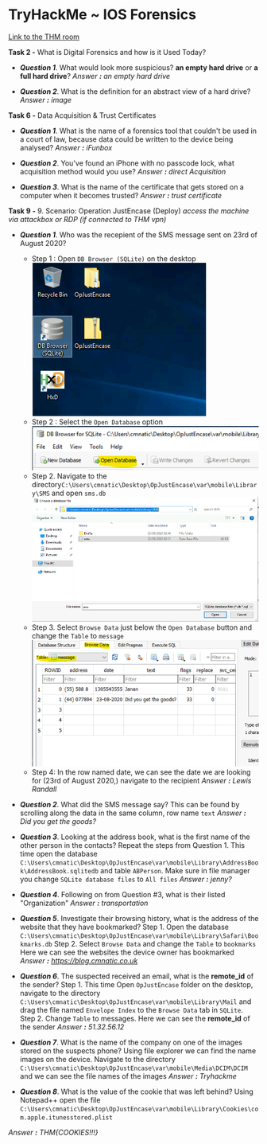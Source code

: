 # TryHackMe ~ IOS Forensics
[Link to the THM room](https://tryhackme.com/room/iosforensics)

**Task 2 -** What is Digital Forensics and how is it Used Today?

- ***Question 1***. What would look more suspicious? **an empty hard drive** or **a full hard drive**?
*Answer **:** an empty hard drive*

- ***Question 2***. What is the definition for an abstract view of a hard drive?
*Answer **:** image*

**Task 6 -** Data Acquisition & Trust Certificates

- ***Question 1***. What is the name of a forensics tool that couldn't be used in a court of law, because data could be written to the device being analysed?
*Answer **:** iFunbox* 

- ***Question 2***. You've found an iPhone with no passcode lock, what acquisition method would you use?
*Answer **:** direct Acquisition*

- ***Question 3***. What is the name of the certificate that gets stored on a computer when it becomes trusted?
*Answer **:** trust certificate*

**Task 9 -** 9. Scenario: Operation JustEncase (Deploy)
*access the machine via attackbox or RDP (if connected to THM vpn)*

- ***Question 1***. Who was the recepient of the SMS message sent on 23rd of August 2020?

  - Step 1 : Open `DB Browser (SQLite)` on the desktop <br>
![step1](img/img1.png)
  - Step 2 : Select the `Open Database` option <br>
![step2](img/img2.png)
  - Step 2. Navigate to the directory`C:\Users\cmnatic\Desktop\OpJustEncase\var\mobile\Library\SMS` and open `sms.db` <br>
![step3](img/img3.png)
  - Step 3. Select `Browse Data` just below the `Open Database` button and change the `Table` to `message` <br>
![step4](img/img4.png)
  - Step 4: In the row named date, we can see the date we are looking for (23rd of August 2020,) navigate to the recipient 
*Answer **:** Lewis Randall* 

- ***Question 2***. What did the SMS message say?
This can be found by scrolling along the data in the same column, row name `text`
*Answer **:** Did you get the goods?* 

- ***Question 3***. Looking at the address book, what is the first name of the other person in the contacts?
Repeat the steps from Question 1. This time open the database `C:\Users\cmnatic\Desktop\OpJustEncase\var\mobile\Library\AddressBook\AddressBook.sqlitedb` 
and table `ABPerson`. Make sure in file manager you change `SQLite database files` to `All files` 
*Answer **:** jenny?* 

- ***Question 4***. Following on from Question #3, what is their listed "Organization"
*Answer **:** transportation* 

- ***Question 5***. Investigate their browsing history, what is the address of the website that they have bookmarked?
Step 1. Open the database `C:\Users\cmnatic\Desktop\OpJustEncase\var\mobile\Library\Safari\Bookmarks.db`
Step 2. Select `Browse Data` and change the `Table` to `bookmarks`
Here we can see the websites the device owner has bookmarked
*Answer **:** https://blog.cmnatic.co.uk* 

- ***Question 6***. The suspected received an email, what is the  **remote_id**  of the sender?
Step 1. This time Open `OpJustEncase` folder on the desktop, navigate to the directory `C:\Users\cmnatic\Desktop\OpJustEncase\var\mobile\Library\Mail` and drag the file named `Envelope Index` to the `Browse Data` tab in `SQLite`.
Step 2. Change `Table` to messages.
Here we can see the **remote_id** of the sender
*Answer **:** 51.32.56.12* 

- ***Question 7***. What is the name of the company on one of the images stored on the suspects phone?
Using file explorer we can find the name images on the device. Navigate to the directory `C:\Users\cmnatic\Desktop\OpJustEncase\var\mobile\Media\DCIM\DCIM` and we can see the file names of the images
*Answer **:** Tryhackme* 

- ***Question 8***. What is the value of the cookie that was left behind?
Using Notepad++ open the file `C:\Users\cmnatic\Desktop\OpJustEncase\var\mobile\Library\Cookies\com.apple.itunesstored.plist`

*Answer **:** THM{COOKIES!!!}* 
